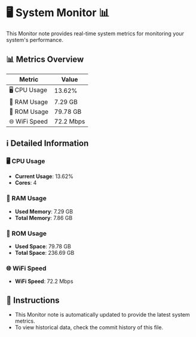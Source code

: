 
# 🖥️ System Monitor 📊

This Monitor note provides real-time system metrics for monitoring your system's performance.

## 📊 Metrics Overview

| Metric                    | Value             |
| ------------------------- | ----------------- |
| 🖥️ CPU Usage              | 13.62%       |
| 💾 RAM Usage              | 7.29 GB       |
| 💽 ROM Usage              | 79.78 GB       |
| 🌐 WiFi Speed             | 72.2 Mbps      |

## ℹ️ Detailed Information

### 🖥️ CPU Usage

- **Current Usage**: 13.62%
- **Cores**: 4

### 💾 RAM Usage

- **Used Memory**: 7.29 GB
- **Total Memory**: 7.86 GB

### 💽 ROM Usage

- **Used Space**: 79.78 GB
- **Total Space**: 236.69 GB

### 🌐 WiFi Speed

- **WiFi Speed**: 72.2 Mbps

## 📝 Instructions

- This Monitor note is automatically updated to provide the latest system metrics.
- To view historical data, check the commit history of this file.
